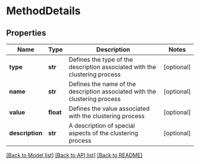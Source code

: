 # MethodDetails

## Properties
Name | Type | Description | Notes
------------ | ------------- | ------------- | -------------
**type** | **str** | Defines the type of the description associated with the clustering process | [optional] 
**name** | **str** | Defines the name of the description associated with the clustering process | [optional] 
**value** | **float** | Defines the value associated with the clustering process | [optional] 
**description** | **str** | A description of special aspects of the clustering process | [optional] 

[[Back to Model list]](../README.md#documentation-for-models) [[Back to API list]](../README.md#documentation-for-api-endpoints) [[Back to README]](../README.md)

